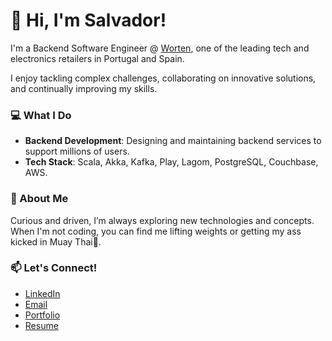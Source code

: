 # 👋 Hi, I'm Salvador!

I'm a Backend Software Engineer @ [Worten](https://www.worten.pt), one of the leading tech and electronics retailers in Portugal and Spain.

I enjoy tackling complex challenges, collaborating on innovative solutions, and continually improving my skills.

### 💻 What I Do
- **Backend Development**: Designing and maintaining backend services to support millions of users.
- **Tech Stack**: Scala, Akka, Kafka, Play, Lagom, PostgreSQL, Couchbase, AWS.

### 🌱 About Me
Curious and driven, I’m always exploring new technologies and concepts. When I'm not coding, you can find me lifting weights or getting my ass kicked in Muay Thai🥊.

### 📫 Let's Connect!
- [LinkedIn](https://www.linkedin.com/in/salvadorvsilva/)
- [Email](mailto:salvadorvilarsilva@gmail.com)
- [Portfolio](https://salvadorsilva.com)
- [Resume](https://github.com/silvasalvador/salvador-resume/blob/main/Resume-SalvadorSilva.pdf)
